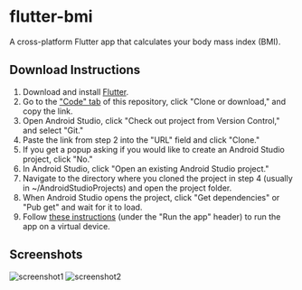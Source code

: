 # flutter-bmi
A cross-platform Flutter app that calculates your body mass index (BMI).

## Download Instructions
1. Download and install [Flutter](http://flutter.dev/).
2. Go to the ["Code" tab](https://github.com/R-Taneja/flutter-bmi) of this repository, click "Clone or download," and copy the link.
3. Open Android Studio, click "Check out project from Version Control," and select "Git."
4. Paste the link from step 2 into the "URL" field and click "Clone."
5. If you get a popup asking if you would like to create an Android Studio project, click "No."
6. In Android Studio, click "Open an existing Android Studio project."
7. Navigate to the directory where you cloned the project in step 4 (usually in ~/AndroidStudioProjects) and open the project folder.
8. When Android Studio opens the project, click "Get dependencies" or "Pub get" and wait for it to load.
9. Follow [these instructions](https://flutter.dev/docs/get-started/test-drive) (under the "Run the app" header) to run the app on a virtual device.

## Screenshots
![screenshot1](https://user-images.githubusercontent.com/47066511/79081422-3c5b5a00-7ceb-11ea-86b1-94c56c4a4f16.png)
![screenshot2](https://user-images.githubusercontent.com/47066511/79081426-3e251d80-7ceb-11ea-8845-d504925d83ba.png)

